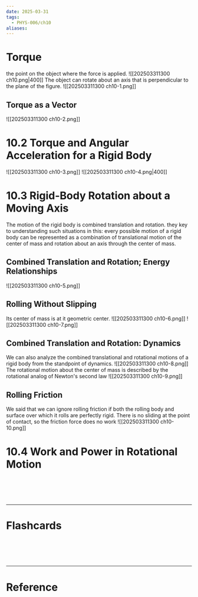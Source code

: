 ```yaml
---
date: 2025-03-31
tags:
  - PHYS-006/ch10
aliases:
---
```

# Torque
the point on the object where the force is applied.
![[202503311300 ch10.png|400]]
The object can rotate about an axis that is perpendicular to the plane of the figure.
![[202503311300 ch10-1.png]]

## Torque as a Vector
![[202503311300 ch10-2.png]]

# 10.2 Torque and Angular Acceleration for a Rigid Body

![[202503311300 ch10-3.png]]
![[202503311300 ch10-4.png|400]]

# 10.3 Rigid-Body Rotation about a Moving Axis
The motion of the rigid body is combined translation and rotation. they key to understanding such situations in this: every possible motion of a rigid body can be represented as a combination of translational motion of the center of mass and rotation about an axis through the center of mass.

## Combined Translation and Rotation; Energy Relationships
![[202503311300 ch10-5.png]]
## Rolling Without Slipping
Its center of mass is at it geometric center.
![[202503311300 ch10-6.png]]
![[202503311300 ch10-7.png]]

## Combined Translation and Rotation: Dynamics
We can also analyze the combined translational and rotational motions of a rigid body from the standpoint of dynamics.
![[202503311300 ch10-8.png]]
The rotational motion about the center of mass is described by the rotational analog of Newton's second law
![[202503311300 ch10-9.png]]

## Rolling Friction
We said that we can ignore rolling friction if both the rolling body and surface over which it rolls are perfectly rigid. There is no sliding at the point of contact, so the friction force does no work
![[202503311300 ch10-10.png]]

# 10.4 Work and Power in Rotational Motion


# ‌
---
# Flashcards


# ‌
---
# Reference
